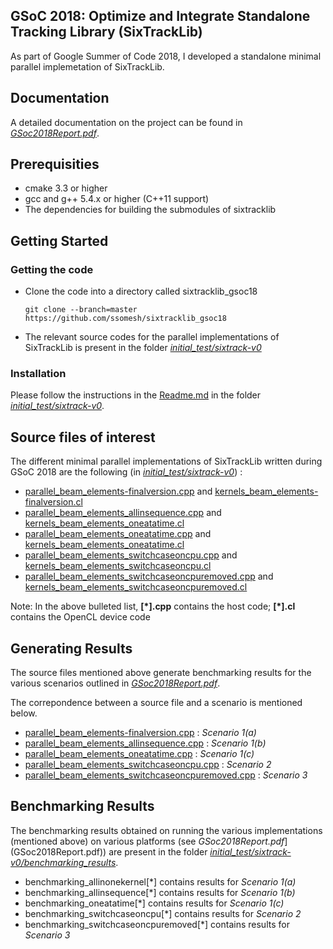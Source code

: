 ## GSoC 2018: Optimize and Integrate Standalone Tracking Library (SixTrackLib)

As part of Google Summer of Code 2018, I developed a standalone minimal parallel implemetation of SixTrackLib.

## Documentation

A detailed documentation on the project can be found in [*GSoc2018Report.pdf*](GSoc2018Report.pdf).

## Prerequisities
* cmake 3.3 or higher
* gcc and g++ 5.4.x or higher (C++11 support)
* The dependencies for building the submodules of sixtracklib

## Getting Started

### Getting the code

- Clone the code into a directory called sixtracklib_gsoc18
    ```
    git clone --branch=master https://github.com/ssomesh/sixtracklib_gsoc18
    ```
- The relevant source codes for the parallel implementations of SixTrackLib is present in the folder [*initial_test/sixtrack-v0*](initial_test/sixtrack-v0)

### Installation

Please follow the instructions in the [Readme.md](initial_test/sixtrack-v0/Readme.md) in the folder [*initial_test/sixtrack-v0*](initial_test/sixtrack-v0).

## Source files of interest

The different minimal parallel implementations of SixTrackLib written during GSoC 2018 are the following (in [*initial_test/sixtrack-v0*](initial_test/sixtrack-v0)) :

- [parallel_beam_elements-finalversion.cpp](initial_test/sixtrack-v0/parallel_beam_elements-finalversion.cpp) and [kernels_beam_elements-finalversion.cl](initial_test/sixtrack-v0/kernels_beam_elements-finalversion.cl)
- [parallel_beam_elements_allinsequence.cpp](initial_test/sixtrack-v0/parallel_beam_elements_allinsequence.cpp) and [kernels_beam_elements_oneatatime.cl](initial_test/sixtrack-v0/kernels_beam_elements_oneatatime.cl)
- [parallel_beam_elements_oneatatime.cpp](initial_test/sixtrack-v0/parallel_beam_elements_oneatatime.cpp) and [kernels_beam_elements_oneatatime.cl](initial_test/sixtrack-v0/kernels_beam_elements_oneatatime.cl)
- [parallel_beam_elements_switchcaseoncpu.cpp](initial_test/sixtrack-v0/parallel_beam_elements_switchcaseoncpu.cpp) and [kernels_beam_elements_switchcaseoncpu.cl](initial_test/sixtrack-v0/kernels_beam_elements_switchcaseoncpu.cl)
- [parallel_beam_elements_switchcaseoncpuremoved.cpp](initial_test/sixtrack-v0/parallel_beam_elements_switchcaseoncpuremoved.cpp) and [kernels_beam_elements_switchcaseoncpuremoved.cl](initial_test/sixtrack-v0/kernels_beam_elements_switchcaseoncpuremoved.cl)

Note: In the above bulleted list, **\[\*\].cpp** contains the host code; **\[\*\].cl** contains the OpenCL device code

## Generating Results

The source files mentioned above generate benchmarking results for the various scenarios outlined in [*GSoc2018Report.pdf*](GSoc2018Report.pdf). 

The correpondence between a source file and a scenario is mentioned below.

- [parallel_beam_elements-finalversion.cpp](initial_test/sixtrack-v0/parallel_beam_elements-finalversion.cpp) : *Scenario 1(a)*
- [parallel_beam_elements_allinsequence.cpp](initial_test/sixtrack-v0/parallel_beam_elements_allinsequence.cpp) : *Scenario 1(b)*
- [parallel_beam_elements_oneatatime.cpp](initial_test/sixtrack-v0/parallel_beam_elements_oneatatime.cpp) : *Scenario 1(c)*
- [parallel_beam_elements_switchcaseoncpu.cpp](initial_test/sixtrack-v0/parallel_beam_elements_switchcaseoncpu.cpp) : *Scenario 2*
- [parallel_beam_elements_switchcaseoncpuremoved.cpp](initial_test/sixtrack-v0/parallel_beam_elements_switchcaseoncpuremoved.cpp) : *Scenario 3*

## Benchmarking Results

The benchmarking results obtained on running the various implementations (mentioned above) on various platforms (see *GSoc2018Report.pdf*](GSoc2018Report.pdf)) are present in the folder [*initial_test/sixtrack-v0/benchmarking_results*](initial_test/sixtrack-v0/benchmarking_results).

- benchmarking_allinonekernel\[\*\] contains results for *Scenario 1(a)*
- benchmarking_allinsequence\[\*\] contains results for *Scenario 1(b)*
- benchmarking_oneatatime\[\*\] contains results for *Scenario 1(c)*
- benchmarking_switchcaseoncpu\[\*\] contains results for *Scenario 2*
- benchmarking_switchcaseoncpuremoved\[\*\] contains results for *Scenario 3*
